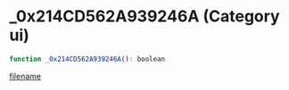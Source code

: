 # _0x214CD562A939246A (Category ui)

```js
function _0x214CD562A939246A(): boolean
```

[filename](_0x214CD562A939246A_m.md ':include')